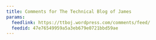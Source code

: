 ```yaml
---
title: Comments for The Technical Blog of James
params:
  feedlink: https://ttboj.wordpress.com/comments/feed/
  feedid: 47e76549959a5a3eb679e0721bbd59ae
---
```

